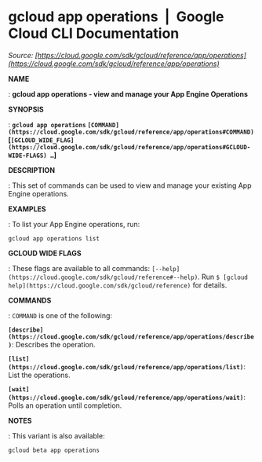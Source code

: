 # gcloud app operations  |  Google Cloud CLI Documentation

*Source: [https://cloud.google.com/sdk/gcloud/reference/app/operations](https://cloud.google.com/sdk/gcloud/reference/app/operations)*

**NAME**

: **gcloud app operations - view and manage your App Engine Operations**

**SYNOPSIS**

: **`gcloud app operations` `[COMMAND](https://cloud.google.com/sdk/gcloud/reference/app/operations#COMMAND)` [`[GCLOUD_WIDE_FLAG](https://cloud.google.com/sdk/gcloud/reference/app/operations#GCLOUD-WIDE-FLAGS) …`]**

**DESCRIPTION**

: This set of commands can be used to view and manage your existing App Engine
operations.

**EXAMPLES**

: To list your App Engine operations, run:

```
gcloud app operations list
```

**GCLOUD WIDE FLAGS**

: These flags are available to all commands: `[--help](https://cloud.google.com/sdk/gcloud/reference#--help)`.
Run `$ [gcloud help](https://cloud.google.com/sdk/gcloud/reference)` for details.

**COMMANDS**

: ``COMMAND`` is one of the following:

**`[describe](https://cloud.google.com/sdk/gcloud/reference/app/operations/describe)`**:
Describes the operation.

**`[list](https://cloud.google.com/sdk/gcloud/reference/app/operations/list)`**:
List the operations.

**`[wait](https://cloud.google.com/sdk/gcloud/reference/app/operations/wait)`**:
Polls an operation until completion.

**NOTES**

: This variant is also available:

```
gcloud beta app operations
```